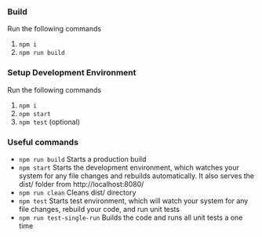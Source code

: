 ### Build
Run the following commands
1. `npm i`
2. `npm run build`

### Setup Development Environment
Run the following commands
1. `npm i`
2. `npm start`
3. `npm test` (optional)

### Useful commands
* `npm run build` Starts a production build
* `npm start` Starts the development environment, which watches your 
system for any file changes and rebuilds automatically. It also serves
the dist/ folder from http://localhost:8080/
* `npm run clean` Cleans dist/ directory
* `npm test` Starts test environment, which will watch your system for 
any file changes, rebuild your code, and run unit tests
* `npm run test-single-run` Builds the code and runs all unit tests a
one time
